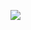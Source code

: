 ![](https://bat.bing.com/action/0?ti=56018282&Ver=2&mid=905eee7a-f8bb-4c21-9585-9f1661431598&sid=201ffde0635411ee902411d77b750559&vid=20202bf0635411ee9ac03f2e618b0b9f&vids=0&msclkid=N&pi=0&lg=en-US&sw=800&sh=600&sc=24&nwd=1&tl=Shortform%20%7C%20Act%20Like%20A%20Lady%20Think%20Like%20A%20Man&p=https%3A%2F%2Fwww.shortform.com%2Fapp%2Fbook%2Fact-like-a-lady-think-like-a-man%2Fexercise-make-your-man-commit&r=&lt=415&evt=pageLoad&sv=1&rn=114743)
